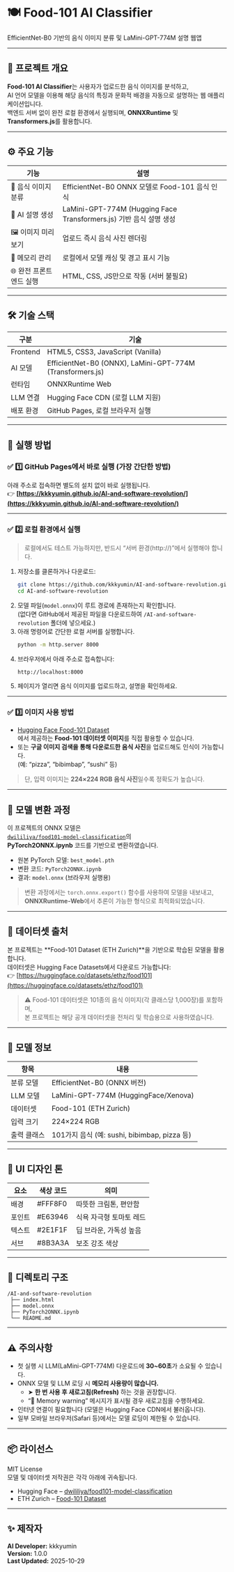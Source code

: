 # 🍽️ Food-101 AI Classifier
EfficientNet-B0 기반의 음식 이미지 분류 및 LaMini-GPT-774M 설명 웹앱

---

## 📌 프로젝트 개요
**Food-101 AI Classifier**는 사용자가 업로드한 음식 이미지를 분석하고,  
AI 언어 모델을 이용해 해당 음식의 특징과 문화적 배경을 자동으로 설명하는 웹 애플리케이션입니다.  
백엔드 서버 없이 완전 로컬 환경에서 실행되며, **ONNXRuntime** 및 **Transformers.js**를 활용합니다.

---

## ⚙️ 주요 기능

| 기능 | 설명 |
|------|------|
| 🍔 음식 이미지 분류 | EfficientNet-B0 ONNX 모델로 Food-101 음식 인식 |
| 🧠 AI 설명 생성 | LaMini-GPT-774M (Hugging Face Transformers.js) 기반 음식 설명 생성 |
| 🖼️ 이미지 미리보기 | 업로드 즉시 음식 사진 렌더링 |
| 💾 메모리 관리 | 로컬에서 모델 캐싱 및 경고 표시 기능 |
| 🌐 완전 프론트엔드 실행 | HTML, CSS, JS만으로 작동 (서버 불필요) |

---

## 🛠 기술 스택

| 구분 | 기술 |
|------|------|
| Frontend | HTML5, CSS3, JavaScript (Vanilla) |
| AI 모델 | EfficientNet-B0 (ONNX), LaMini-GPT-774M (Transformers.js) |
| 런타임 | ONNXRuntime Web |
| LLM 연결 | Hugging Face CDN (로컬 LLM 지원) |
| 배포 환경 | GitHub Pages, 로컬 브라우저 실행 |

---

## 🚀 실행 방법

### ✅ **1️⃣ GitHub Pages에서 바로 실행 (가장 간단한 방법)**
아래 주소로 접속하면 별도의 설치 없이 바로 실행됩니다.  
👉 **[https://kkkyumin.github.io/AI-and-software-revolution/](https://kkkyumin.github.io/AI-and-software-revolution/)**

---

### ✅ **2️⃣ 로컬 환경에서 실행**
> 로컬에서도 테스트 가능하지만, 반드시 “서버 환경(http://)”에서 실행해야 합니다.

1. 저장소를 클론하거나 다운로드:
   ```bash
   git clone https://github.com/kkkyumin/AI-and-software-revolution.git
   cd AI-and-software-revolution
   ```
2. 모델 파일(`model.onnx`)이 루트 경로에 존재하는지 확인합니다.  
   (없다면 GitHub에서 제공된 파일을 다운로드하여 `/AI-and-software-revolution` 폴더에 넣으세요.)
3. 아래 명령어로 간단한 로컬 서버를 실행합니다.
   ```bash
   python -m http.server 8000
   ```
4. 브라우저에서 아래 주소로 접속합니다:
   ```
   http://localhost:8000
   ```
5. 페이지가 열리면 음식 이미지를 업로드하고, 설명을 확인하세요.

---

### ✅ **3️⃣ 이미지 사용 방법**
- [Hugging Face Food-101 Dataset](https://huggingface.co/datasets/ethz/food101)  
  에서 제공하는 **Food-101 데이터셋 이미지**를 직접 활용할 수 있습니다.
- 또는 **구글 이미지 검색을 통해 다운로드한 음식 사진**을 업로드해도 인식이 가능합니다.  
  (예: “pizza”, “bibimbap”, “sushi” 등)

> 단, 입력 이미지는 **224×224 RGB 음식 사진**일수록 정확도가 높습니다.

---

## 🧠 모델 변환 과정

이 프로젝트의 ONNX 모델은  
[`dwililiya/food101-model-classification`](https://huggingface.co/dwililiya/food101-model-classification)의  
**PyTorch2ONNX.ipynb** 코드를 기반으로 변환하였습니다.

- 원본 PyTorch 모델: `best_model.pth`  
- 변환 코드: `PyTorch2ONNX.ipynb`  
- 결과: `model.onnx` (브라우저 실행용)

> 변환 과정에서는 `torch.onnx.export()` 함수를 사용하여 모델을 내보내고,  
> **ONNXRuntime-Web**에서 추론이 가능한 형식으로 최적화되었습니다.

---

## 🧾 데이터셋 출처

본 프로젝트는 **Food-101 Dataset (ETH Zurich)**을 기반으로 학습된 모델을 활용합니다.  
데이터셋은 Hugging Face Datasets에서 다운로드 가능합니다:  
👉 [https://huggingface.co/datasets/ethz/food101](https://huggingface.co/datasets/ethz/food101)

> ⚠️ Food-101 데이터셋은 101종의 음식 이미지(각 클래스당 1,000장)를 포함하며,  
> 본 프로젝트는 해당 공개 데이터셋을 전처리 및 학습용으로 사용하였습니다.

---

## 🧠 모델 정보

| 항목 | 내용 |
|------|------|
| 분류 모델 | EfficientNet-B0 (ONNX 버전) |
| LLM 모델 | LaMini-GPT-774M (HuggingFace/Xenova) |
| 데이터셋 | Food-101 (ETH Zurich) |
| 입력 크기 | 224×224 RGB |
| 출력 클래스 | 101가지 음식 (예: sushi, bibimbap, pizza 등) |

---

## 🎨 UI 디자인 톤

| 요소 | 색상 코드 | 의미 |
|------|-------------|------|
| 배경 | #FFF8F0 | 따뜻한 크림톤, 편안함 |
| 포인트 | #E63946 | 식욕 자극형 토마토 레드 |
| 텍스트 | #2E1F1F | 딥 브라운, 가독성 높음 |
| 서브 | #8B3A3A | 보조 강조 색상 |

---

## 🧩 디렉토리 구조
```
/AI-and-software-revolution
 ├── index.html
 ├── model.onnx
 ├── PyTorch2ONNX.ipynb
 └── README.md
```

---

## ⚠️ 주의사항
- 첫 실행 시 LLM(LaMini-GPT-774M) 다운로드에 **30~60초**가 소요될 수 있습니다.  
- ONNX 모델 및 LLM 로딩 시 **메모리 사용량이 많습니다.**
  - ➤ **한 번 사용 후 새로고침(Refresh)** 하는 것을 권장합니다.  
  - “🔴 Memory warning” 메시지가 표시될 경우 새로고침을 수행하세요.
- 인터넷 연결이 필요합니다 (모델은 Hugging Face CDN에서 불러옵니다).  
- 일부 모바일 브라우저(Safari 등)에서는 모델 로딩이 제한될 수 있습니다.

---

## 📦 라이선스
MIT License  
모델 및 데이터셋 저작권은 각각 아래에 귀속됩니다.

- Hugging Face – [dwililiya/food101-model-classification](https://huggingface.co/dwililiya/food101-model-classification)
- ETH Zurich – [Food-101 Dataset](https://huggingface.co/datasets/ethz/food101)

---

## ✨ 제작자
**AI Developer:** kkkyumin  
**Version:** 1.0.0  
**Last Updated:** 2025-10-29
